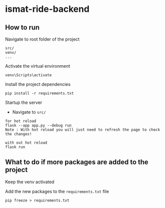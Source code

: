 # ismat-ride-backend

## How to run

Navigate to root folder of the project

```
src/
venv/
...
```

Activate the virtual environment

```
venv\Scripts\activate
```

Install the project dependencies

```
pip install -r requirements.txt
```

Startup the server

- Navigate to `src/`

```
for hot reload
flask --app app.py --debug run
Note : With hot reload you will just need to refresh the page to check the changes!

with out hot reload
flask run
```

## What to do if more packages are added to the project

Keep the venv activated

Add the new packages to the `requirements.txt` file

```
pip freeze > requirements.txt
```

